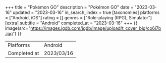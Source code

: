 +++
title = "Pokémon GO"
description = "Pokémon GO"
date = "2023-03-16"
updated = "2023-03-16"
in_search_index = true
[taxonomies]
platforms = ["Android, iOS"]
rating = []
genres = ["Role-playing (RPG), Simulator"]
[extra]
subtitle = "Android"
completed_at = "2023-03-16"
+++
{{ image(src="https://images.igdb.com/igdb/image/upload/t_cover_big/co6i7b.jpg") }}

|              |            |
| ------------ | ---------- |
| Platforms    | Android |
| Completed at | 2023/03/16 |


